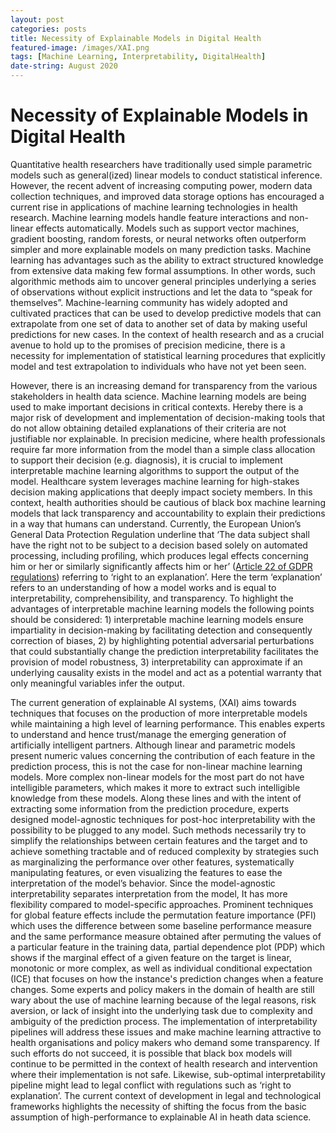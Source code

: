 ```yaml
---
layout: post
categories: posts
title: Necessity of Explainable Models in Digital Health  
featured-image: /images/XAI.png
tags: [Machine Learning, Interpretability, DigitalHealth]
date-string: August 2020
---
```


# Necessity of Explainable Models in Digital Health
Quantitative health researchers have traditionally used simple parametric models such as general(ized) linear models to conduct statistical inference. However, the recent advent of increasing computing power, modern data collection techniques, and improved data storage options has encouraged a current rise in applications of machine learning technologies in health research. Machine learning models handle feature interactions and non-linear effects automatically. Models such as support vector machines, gradient boosting, random forests, or neural networks often outperform simpler and more explainable models on many prediction tasks. Machine learning has advantages such as the ability to extract structured knowledge from extensive data making few formal assumptions. In other words, such algorithmic methods aim to uncover general principles underlying a series of observations without explicit instructions and let the data to “speak for themselves”.  Machine-learning community has widely adopted and cultivated practices that can be used to develop predictive models that can extrapolate from one set of data to another set of data by making useful predictions for new cases. In the context of health research and as a crucial avenue to hold up to the promises of precision medicine, there is a necessity for implementation of statistical learning procedures that explicitly model and test extrapolation to individuals who have not yet been seen. 

However, there is an increasing demand for transparency from the various stakeholders in health data science. Machine learning models are being used to make important decisions in critical contexts. Hereby there is a major risk of development and implementation of decision-making tools that do not allow obtaining detailed explanations of their criteria are not justifiable nor explainable. In precision medicine, where health professionals require far more information from the model than a simple class allocation to support their decision (e.g. diagnosis), it is crucial to implement interpretable machine learning algorithms to support the output of the model. Healthcare system leverages machine learning for high-stakes decision making applications that deeply impact society members. In this context, health authorities should be cautious of black box machine learning models that lack transparency and accountability to explain their predictions in a way that humans can understand. Currently, the European Union’s General Data Protection Regulation underline that ‘The data subject shall have the right not to be subject to a decision based solely on automated processing, including profiling, which produces legal effects concerning him or her or similarly significantly affects him or her’ (<a href="http://www.privacy-regulation.eu/en/22.htm">Article 22 of GDPR regulations</a>) referring to ‘right to an explanation’. Here the term ‘explanation’ refers to an understanding of how a model works and is equal to interpretability, comprehensibility, and transparency. To highlight the advantages of interpretable machine learning models the following points should be considered: 1) interpretable machine learning models ensure impartiality in decision-making by facilitating detection and consequently correction of biases, 2) by highlighting potential adversarial perturbations that could substantially change the prediction interpretability facilitates the provision of model robustness, 3) interpretability can approximate if an underlying causality exists in the model and act as a potential warranty that only meaningful variables infer the output. 

The current generation of explainable AI systems, (XAI) aims towards techniques that focuses on the production of more interpretable models while maintaining a high level of learning performance. This enables experts to understand and hence trust/manage the emerging generation of artificially intelligent partners. Although linear and parametric models present numeric values concerning the contribution of each feature in the prediction process, this is not the case for non-linear machine learning models.  More complex non-linear models for the most part do not have intelligible parameters, which makes it more to extract such intelligible knowledge from these models.  Along these lines and with the intent of extracting some information from the prediction procedure, experts designed model-agnostic techniques for post-hoc interpretability with the possibility to be plugged to any model.  Such methods necessarily try to simplify the relationships between certain features and the target and to achieve something tractable and of reduced complexity by strategies such as marginalizing the performance over other features, systematically manipulating features, or even visualizing the features to ease the interpretation of the model’s behavior. Since the model-agnostic interpretability separates interpretation from the model, It has more flexibility compared to model-specific approaches.  Prominent techniques for global feature effects include the permutation feature importance (PFI) which uses the difference between some baseline performance measure and the same performance measure obtained after permuting the values of a particular feature in the training data, partial dependence plot (PDP) which shows if the marginal effect of a given feature on the target is linear, monotonic or more complex, as well as individual conditional expectation (ICE) that focuses on how the instance's prediction changes when a feature changes. 
Some experts and policy makers in the domain of health are still wary about the use of machine learning because of the legal reasons, risk aversion, or lack of insight into the underlying task due to complexity and ambiguity of the prediction process. The implementation of interpretability pipelines will address these issues and make machine learning attractive to health organisations and policy makers who demand some transparency. If such efforts do not succeed, it is possible that black box models will continue to be permitted in the context of health research and intervention where their implementation is not safe.  Likewise, sub-optimal interpretability pipeline might lead to legal conflict with regulations such as ‘right to explanation’.  The current context of development in legal and technological frameworks highlights the necessity of shifting the focus from the basic assumption of high-performance to explainable AI in heath data science. 

